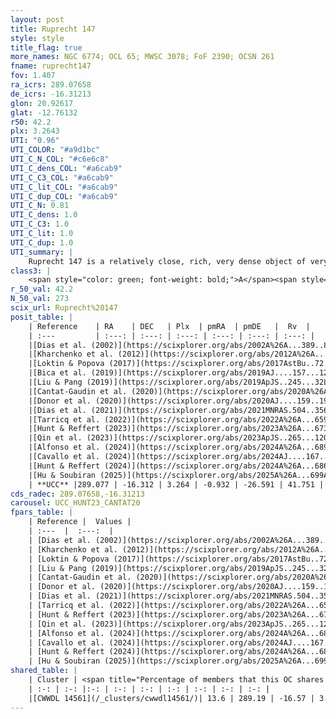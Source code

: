 ```yaml
---
layout: post
title: Ruprecht 147
style: style
title_flag: true
more_names: NGC 6774; OCL 65; MWSC 3078; FoF 2390; OCSN 261
fname: ruprecht147
fov: 1.407
ra_icrs: 289.07658
de_icrs: -16.31213
glon: 20.92617
glat: -12.76132
r50: 42.2
plx: 3.2643
UTI: "0.96"
UTI_COLOR: "#a9d1bc"
UTI_C_N_COL: "#c6e6c8"
UTI_C_dens_COL: "#a6cab9"
UTI_C_C3_COL: "#a6cab9"
UTI_C_lit_COL: "#a6cab9"
UTI_C_dup_COL: "#a6cab9"
UTI_C_N: 0.81
UTI_C_dens: 1.0
UTI_C_C3: 1.0
UTI_C_lit: 1.0
UTI_C_dup: 1.0
UTI_summary: |
    Ruprecht 147 is a relatively close, rich, very dense object of very high C3 quality. It is very well-studied in the literature. This object shares a small percentage of members with a later reported entry.
class3: |
    <span style="color: green; font-weight: bold;">A</span><span style="color: green; font-weight: bold;">A</span>
r_50_val: 42.2
N_50_val: 273
scix_url: Ruprecht%20147
posit_table: |
    | Reference    | RA    | DEC   | Plx  | pmRA  | pmDE   |  Rv  |
    | :---         | :---: | :---: | :---: | :---: | :---: | :---: |
    |[Dias et al. (2002)](https://scixplorer.org/abs/2002A%26A...389..871D) | 289.175 | -16.283 | -- | -1.1 | -27.3 | 41.07 |
    |[Kharchenko et al. (2012)](https://scixplorer.org/abs/2012A%26A...543A.156K) | 289.092 | -16.25 | -- | -1.59 | -28.04 | -- |
    |[Loktin & Popova (2017)](https://scixplorer.org/abs/2017AstBu..72..257L) | 289.17 | -16.284 | -- | -0.338 | -10.758 | 41.07 |
    |[Bica et al. (2019)](https://scixplorer.org/abs/2019AJ....157...12B) | 289.159 | -16.278 | -- | -- | -- | -- |
    |[Liu & Pang (2019)](https://scixplorer.org/abs/2019ApJS..245...32L) | 289.116 | -16.405 | 3.234 | -0.92 | -26.636 | -- |
    |[Cantat-Gaudin et al. (2020)](https://scixplorer.org/abs/2020A%26A...640A...1C) | 289.087 | -16.333 | 3.25 | -0.939 | -26.576 | -- |
    |[Donor et al. (2020)](https://scixplorer.org/abs/2020AJ....159..199D) | 289.092 | -16.25 | -- | -0.87 | -26.72 | 42.4 |
    |[Dias et al. (2021)](https://scixplorer.org/abs/2021MNRAS.504..356D) | 289.053 | -16.331 | 3.259 | -0.97 | -26.63 | 41.993 |
    |[Tarricq et al. (2022)](https://scixplorer.org/abs/2022A%26A...659A..59T) | 289.082 | -16.31 | 3.27 | -0.87 | -26.602 | -- |
    |[Hunt & Reffert (2023)](https://scixplorer.org/abs/2023A%26A...673A.114H) | 289.141 | -16.269 | 3.275 | -0.949 | -26.672 | 43.448 |
    |[Qin et al. (2023)](https://scixplorer.org/abs/2023ApJS..265...12Q) | 289.07 | -16.42 | 3.27 | -0.91 | -26.7 | 41.77 |
    |[Alfonso et al. (2024)](https://scixplorer.org/abs/2024A%26A...689A..18A) | 289.057 | -16.337 | 3.237 | -0.922 | -26.707 | -- |
    |[Cavallo et al. (2024)](https://scixplorer.org/abs/2024AJ....167...12C) | 289.075 | -16.359 | 3.276 | -- | -- | -- |
    |[Hunt & Reffert (2024)](https://scixplorer.org/abs/2024A%26A...686A..42H) | 289.141 | -16.269 | 3.275 | -0.949 | -26.672 | 43.448 |
    |[Hu & Soubiran (2025)](https://scixplorer.org/abs/2025A%26A...699A.246H) | 289.075 | -16.359 | -- | -- | -- | -- |
    | **UCC** |289.077 | -16.312 | 3.264 | -0.932 | -26.591 | 41.751 | 
cds_radec: 289.07658,-16.31213
carousel: UCC_HUNT23_CANTAT20
fpars_table: |
    | Reference |  Values |
    | :---  |  :---:  |
    | [Dias et al. (2002)](https://scixplorer.org/abs/2002A%26A...389..871D) | `E(B-V)=0.25, Dist=295.0, Age=9.4` |
    | [Kharchenko et al. (2012)](https://scixplorer.org/abs/2012A%26A...543A.156K) | `e_bv=0.11, distance=270, log_age=9.33` |
    | [Loktin & Popova (2017)](https://scixplorer.org/abs/2017AstBu..72..257L) | `E(B-V)=0.204, Dmod=8.34, logt=7.21` |
    | [Liu & Pang (2019)](https://scixplorer.org/abs/2019ApJS..245...32L) | `Age=0.912, Z=0.5` |
    | [Cantat-Gaudin et al. (2020)](https://scixplorer.org/abs/2020A%26A...640A...1C) | `AVNN=0.06, DMNN=7.55, AgeNN=9.48` |
    | [Donor et al. (2020)](https://scixplorer.org/abs/2020AJ....159..199D) | `Fe/H=0.12` |
    | [Dias et al. (2021)](https://scixplorer.org/abs/2021MNRAS.504..356D) | `Av=0.292, Dist=305, logage=9.451, [Fe/H]=0.089` |
    | [Tarricq et al. (2022)](https://scixplorer.org/abs/2022A%26A...659A..59T) | `Dist=320, logAgeNN=9.49` |
    | [Hunt & Reffert (2023)](https://scixplorer.org/abs/2023A%26A...673A.114H) | `AV50=0.313, diffAV50=0.814, MOD50=7.312, logAge50=8.949` |
    | [Qin et al. (2023)](https://scixplorer.org/abs/2023ApJS..265...12Q) | `E(B-V)=0.08, m-M=7.54, logt=9.45` |
    | [Alfonso et al. (2024)](https://scixplorer.org/abs/2024A%26A...689A..18A) | `AV=0.06214, MOD=7.54881, logAge=9.53187, Z=0.09078` |
    | [Cavallo et al. (2024)](https://scixplorer.org/abs/2024AJ....167...12C) | `AV50=0.84, dMod50=7.38, logAge50=9.03, [Fe/H]50=0.03` |
    | [Hunt & Reffert (2024)](https://scixplorer.org/abs/2024A%26A...686A..42H) | `MassJ=125.865` |
    | [Hu & Soubiran (2025)](https://scixplorer.org/abs/2025A%26A...699A.246H) | `MA22=-0.08, MA23f=0.06, MA23g=0.07, MZ23=0.05, MK24=0.02, MF24=-0.02` |
shared_table: |
    | Cluster | <span title="Percentage of members that this OC shares with the ones listed">%</span>   | RA   | DEC   | Plx   | pmRA  | pmDE  | Rv | UTI |
    | :-: | :-: |:-: | :-: | :-: | :-: | :-: | :-: | :-: |
    |[CWWDL 14561](/_clusters/cwwdl14561/)| 13.6 | 289.19 | -16.57 | 3.26 | -1.01 | -26.52 | 42.04 |0.0 |
---
```

